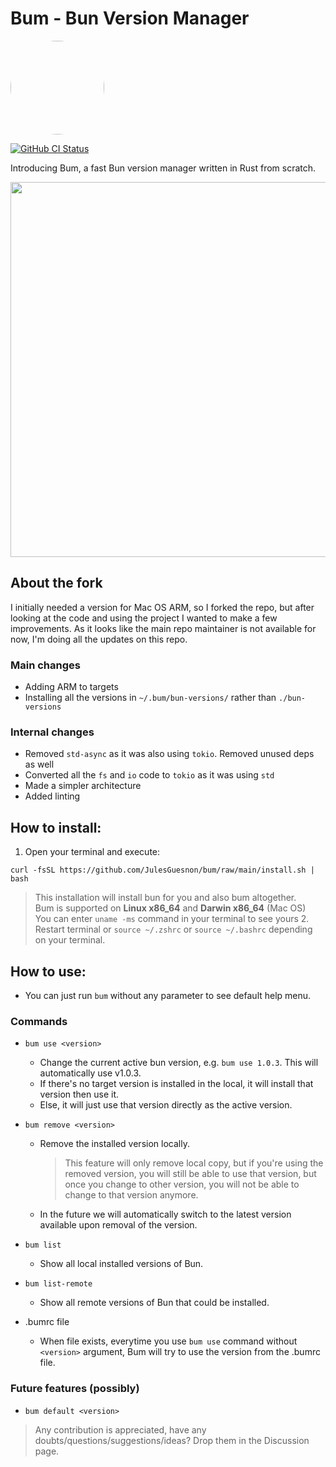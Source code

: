 # Bum - Bun Version Manager

<img src="https://github.com/owenizedd/bum/assets/26961166/b231b1ff-dcde-4cc1-a0de-fa0f4964e54e" height="auto" width="150" style="border-radius:50%">
<br/>

<a href="https://github.com/owenizedd/bum/actions/workflows/rust.yml"><img alt="GitHub CI Status" src="https://img.shields.io/github/actions/workflow/status/owenizedd/bum/rust.yml?label=CI&logo=GitHub"></a> <br/>

Introducing Bum, a fast Bun version manager written in Rust from scratch.

<img src=".docs/bum-quick-demo.gif" width="600">

## About the fork

I initially needed a version for Mac OS ARM, so I forked the repo, but after looking at the code and using the project I wanted to make a few improvements. As it looks like the main repo maintainer is not available for now, I'm doing all the updates on this repo.

### Main changes

- Adding ARM to targets
- Installing all the versions in `~/.bum/bun-versions/` rather than `./bun-versions`

### Internal changes

- Removed `std-async` as it was also using `tokio`. Removed unused deps as well
- Converted all the `fs` and `io` code to `tokio` as it was using `std`
- Made a simpler architecture
- Added linting

## How to install:

1. Open your terminal and execute:

```
curl -fsSL https://github.com/JulesGuesnon/bum/raw/main/install.sh | bash
```

> This installation will install bun for you and also bum altogether.  
> Bum is supported on **Linux x86_64** and **Darwin x86_64** (Mac OS)  
> You can enter `uname -ms` command in your terminal to see yours 2. Restart terminal or `source ~/.zshrc` or `source ~/.bashrc` depending on your terminal.

## How to use:

- You can just run `bum` without any parameter to see default help menu.

### Commands

- `bum use <version>`
  - Change the current active bun version, e.g. `bum use 1.0.3`. This will automatically use v1.0.3.
  - If there's no target version is installed in the local, it will install that version then use it.
  - Else, it will just use that version directly as the active version.
- `bum remove <version>`
  - Remove the installed version locally.
    > This feature will only remove local copy, but if you're using the removed version, you will still be able to use that version, but once you change to other version, you will not be able to change to that version anymore.
  - In the future we will automatically switch to the latest version available upon removal of the version.
- `bum list`
  - Show all local installed versions of Bun.
- `bum list-remote`

  - Show all remote versions of Bun that could be installed.

- .bumrc file
  - When file exists, everytime you use `bum use` command without `<version>` argument, Bum will try to use the version from the .bumrc file.

### Future features (possibly)

- `bum default <version>`

> Any contribution is appreciated, have any doubts/questions/suggestions/ideas? Drop them in the Discussion page.
